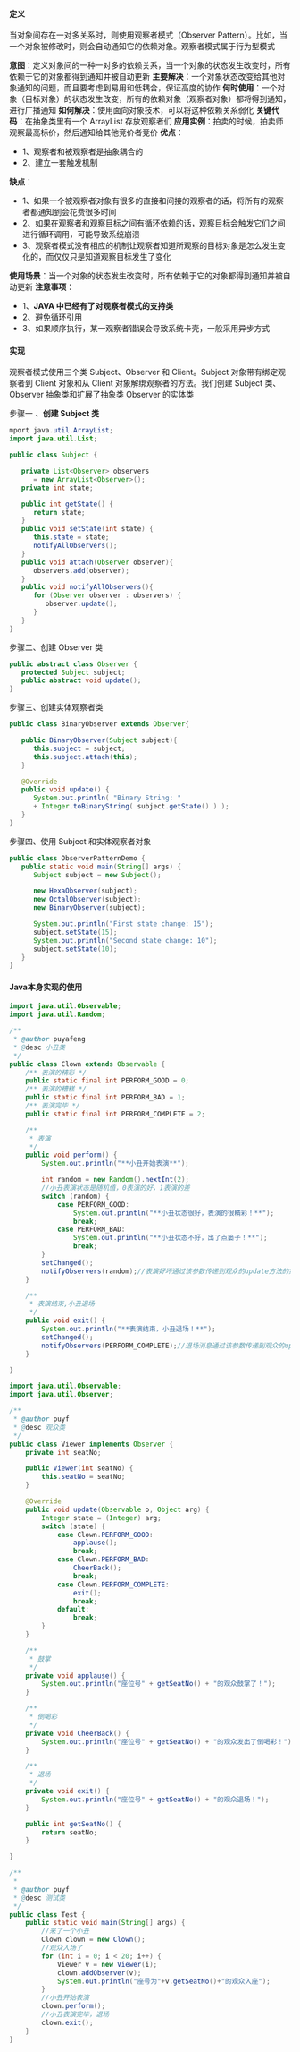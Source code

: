 #### 定义
当对象间存在一对多关系时，则使用观察者模式（Observer Pattern）。比如，当一个对象被修改时，则会自动通知它的依赖对象。观察者模式属于行为型模式

**意图**：定义对象间的一种一对多的依赖关系，当一个对象的状态发生改变时，所有依赖于它的对象都得到通知并被自动更新
**主要解决**：一个对象状态改变给其他对象通知的问题，而且要考虑到易用和低耦合，保证高度的协作
**何时使用**：一个对象（目标对象）的状态发生改变，所有的依赖对象（观察者对象）都将得到通知，进行广播通知
**如何解决**：使用面向对象技术，可以将这种依赖关系弱化
**关键代码**：在抽象类里有一个 ArrayList 存放观察者们
**应用实例**：拍卖的时候，拍卖师观察最高标价，然后通知给其他竞价者竞价
**优点**：
- 1、观察者和被观察者是抽象耦合的
- 2、建立一套触发机制

**缺点**：
- 1、如果一个被观察者对象有很多的直接和间接的观察者的话，将所有的观察者都通知到会花费很多时间
- 2、如果在观察者和观察目标之间有循环依赖的话，观察目标会触发它们之间进行循环调用，可能导致系统崩溃
- 3、观察者模式没有相应的机制让观察者知道所观察的目标对象是怎么发生变化的，而仅仅只是知道观察目标发生了变化

**使用场景**：当一个对象的状态发生改变时，所有依赖于它的对象都得到通知并被自动更新
**注意事项**：
- 1、**JAVA 中已经有了对观察者模式的支持类**
- 2、避免循环引用
- 3、如果顺序执行，某一观察者错误会导致系统卡壳，一般采用异步方式

#### 实现
观察者模式使用三个类 Subject、Observer 和 Client。Subject 对象带有绑定观察者到 Client 对象和从 Client 对象解绑观察者的方法。我们创建 Subject 类、Observer 抽象类和扩展了抽象类 Observer 的实体类

步骤一 、**创建 Subject 类**
```java
mport java.util.ArrayList;
import java.util.List;

public class Subject {

   private List<Observer> observers
      = new ArrayList<Observer>();
   private int state;

   public int getState() {
      return state;
   }
   public void setState(int state) {
      this.state = state;
      notifyAllObservers();
   }
   public void attach(Observer observer){
      observers.add(observer);
   }
   public void notifyAllObservers(){
      for (Observer observer : observers) {
         observer.update();
      }
   }
}
```
步骤二、创建 Observer 类
```java
public abstract class Observer {
   protected Subject subject;
   public abstract void update();
}
```
步骤三、创建实体观察者类
```java
public class BinaryObserver extends Observer{

   public BinaryObserver(Subject subject){
      this.subject = subject;
      this.subject.attach(this);
   }

   @Override
   public void update() {
      System.out.println( "Binary String: "
      + Integer.toBinaryString( subject.getState() ) );
   }
}
```
步骤四、使用 Subject 和实体观察者对象
```java
public class ObserverPatternDemo {
   public static void main(String[] args) {
      Subject subject = new Subject();

      new HexaObserver(subject);
      new OctalObserver(subject);
      new BinaryObserver(subject);

      System.out.println("First state change: 15");
      subject.setState(15);
      System.out.println("Second state change: 10");
      subject.setState(10);
   }
}
```

#### Java本身实现的使用

```java
import java.util.Observable;
import java.util.Random;

/**
 * @author puyafeng
 * @desc 小丑类
 */
public class Clown extends Observable {
    /** 表演的精彩 */
    public static final int PERFORM_GOOD = 0;
    /** 表演的糟糕 */
    public static final int PERFORM_BAD = 1;
    /** 表演完毕 */
    public static final int PERFORM_COMPLETE = 2;

    /**
     * 表演
     */
    public void perform() {
        System.out.println("**小丑开始表演**");

        int random = new Random().nextInt(2);
        //小丑表演状态是随机值，0表演的好，1表演的差
        switch (random) {
            case PERFORM_GOOD:
                System.out.println("**小丑状态很好，表演的很精彩！**");
                break;
            case PERFORM_BAD:
                System.out.println("**小丑状态不好，出了点篓子！**");
                break;
        }
        setChanged();
        notifyObservers(random);//表演好坏通过该参数传递到观众的update方法的第二个参数上
    }

    /**
     * 表演结束,小丑退场
     */
    public void exit() {
        System.out.println("**表演结束，小丑退场！**");
        setChanged();
        notifyObservers(PERFORM_COMPLETE);//退场消息通过该参数传递到观众的update方法的第二个参数上
    }

}
```

```java
import java.util.Observable;
import java.util.Observer;

/**
 * @author puyf
 * @desc 观众类
 */
public class Viewer implements Observer {
    private int seatNo;

    public Viewer(int seatNo) {
        this.seatNo = seatNo;
    }

    @Override
    public void update(Observable o, Object arg) {
        Integer state = (Integer) arg;
        switch (state) {
            case Clown.PERFORM_GOOD:
                applause();
                break;
            case Clown.PERFORM_BAD:
                CheerBack();
                break;
            case Clown.PERFORM_COMPLETE:
                exit();
                break;
            default:
                break;
        }
    }

    /**
     * 鼓掌
     */
    private void applause() {
        System.out.println("座位号" + getSeatNo() + "的观众鼓掌了！");
    }

    /**
     * 倒喝彩
     */
    private void CheerBack() {
        System.out.println("座位号" + getSeatNo() + "的观众发出了倒喝彩！");
    }

    /**
     * 退场
     */
    private void exit() {
        System.out.println("座位号" + getSeatNo() + "的观众退场！");
    }

    public int getSeatNo() {
        return seatNo;
    }

}
```
```java
/**
 *
 * @author puyf
 * @desc 测试类
 */
public class Test {
    public static void main(String[] args) {
        //来了一个小丑
        Clown clown = new Clown();
        //观众入场了
        for (int i = 0; i < 20; i++) {
            Viewer v = new Viewer(i);
            clown.addObserver(v);
            System.out.println("座号为"+v.getSeatNo()+"的观众入座");
        }
        //小丑开始表演
        clown.perform();
        //小丑表演完毕，退场
        clown.exit();
    }
}
```
